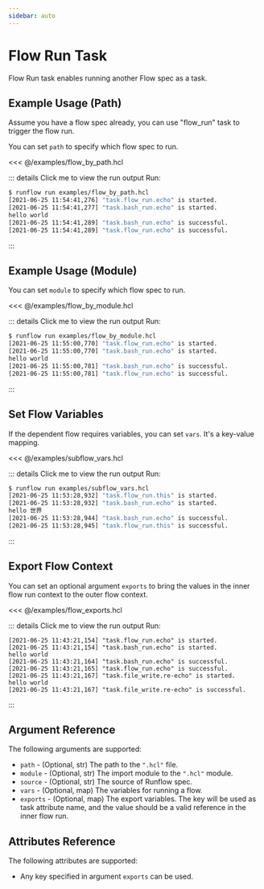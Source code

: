 ```yaml
---
sidebar: auto
---
```


# Flow Run Task

Flow Run task enables running another Flow spec as a task.

## Example Usage (Path)

Assume you have a flow spec already, you can use "flow_run" task to trigger the flow run.

You can set `path` to specify which flow spec to run.

<<< @/examples/flow_by_path.hcl

::: details Click me to view the run output
Run:

```bash
$ runflow run examples/flow_by_path.hcl
[2021-06-25 11:54:41,276] "task.flow_run.echo" is started.
[2021-06-25 11:54:41,277] "task.bash_run.echo" is started.
hello world
[2021-06-25 11:54:41,289] "task.bash_run.echo" is successful.
[2021-06-25 11:54:41,289] "task.flow_run.echo" is successful.
```
:::

## Example Usage (Module)

You can set `module` to specify which flow spec to run.

<<< @/examples/flow_by_module.hcl

::: details Click me to view the run output
Run:

```bash
$ runflow run examples/flow_by_module.hcl
[2021-06-25 11:55:00,770] "task.flow_run.echo" is started.
[2021-06-25 11:55:00,770] "task.bash_run.echo" is started.
hello world
[2021-06-25 11:55:00,781] "task.bash_run.echo" is successful.
[2021-06-25 11:55:00,781] "task.flow_run.echo" is successful.
```
:::

## Set Flow Variables

If the dependent flow requires variables, you can set `vars`. It's a key-value mapping.

<<< @/examples/subflow_vars.hcl

::: details Click me to view the run output
Run:

```bash
$ runflow run examples/subflow_vars.hcl
[2021-06-25 11:53:28,932] "task.flow_run.this" is started.
[2021-06-25 11:53:28,932] "task.bash_run.echo" is started.
hello 世界
[2021-06-25 11:53:28,944] "task.bash_run.echo" is successful.
[2021-06-25 11:53:28,945] "task.flow_run.this" is successful.
```
:::

## Export Flow Context

You can set an optional argument `exports` to bring the values in the inner
flow run context to the outer flow context.

<<< @/examples/flow_exports.hcl

::: details Click me to view the run output
Run:

```
[2021-06-25 11:43:21,154] "task.flow_run.echo" is started.
[2021-06-25 11:43:21,154] "task.bash_run.echo" is started.
hello world
[2021-06-25 11:43:21,164] "task.bash_run.echo" is successful.
[2021-06-25 11:43:21,165] "task.flow_run.echo" is successful.
[2021-06-25 11:43:21,167] "task.file_write.re-echo" is started.
hello world
[2021-06-25 11:43:21,167] "task.file_write.re-echo" is successful.
```
:::

## Argument Reference

The following arguments are supported:

* `path` - (Optional, str) The path to the `".hcl"` file.
* `module` - (Optional, str) The import module to the `".hcl"` module.
* `source` - (Optional, str) The source of Runflow spec.
* `vars` - (Optional, map) The variables for running a flow.
* `exports` - (Optional, map) The export variables. The key will be used as task attribute name, and the value should be a valid reference in the inner flow run.

## Attributes Reference

The following attributes are supported:

* Any key specified in argument `exports` can be used.
